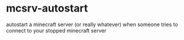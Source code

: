 # mcsrv-autostart
autostart a minecraft server (or really whatever) when someone tries to connect to your stopped minecraft server
